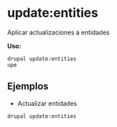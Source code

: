 # update:entities
Aplicar actualizaciones a entidades

**Uso:**
```
drupal update:entities
upe
```

## Ejemplos
* Actualizar entidades
```
drupal update:entities
```
